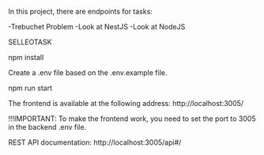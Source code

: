 
In this project, there are endpoints for tasks:

-Trebuchet Problem
-Look at NestJS
-Look at NodeJS


SELLEOTASK

npm install

Create a .env file based on the .env.example file.

npm run start

The frontend is available at the following address: http://localhost:3005/

!!!IMPORTANT: To make the frontend work, you need to set the port to 3005 in the backend .env file.

REST API documentation: http://localhost:3005/api#/


